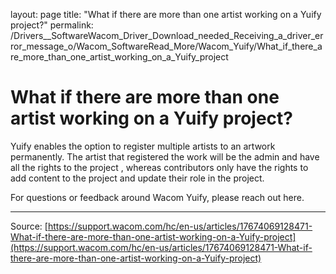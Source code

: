 layout: page
title: "What if there are more than one artist working on a Yuify project?"
permalink: /Drivers__SoftwareWacom_Driver_Download_needed_Receiving_a_driver_error_message_o/Wacom_SoftwareRead_More/Wacom_Yuify/What_if_there_are_more_than_one_artist_working_on_a_Yuify_project

# What if there are more than one artist working on a Yuify project?

Yuify enables the option to register multiple artists to an artwork permanently. The artist that registered the work will be the admin and have all the rights to the project , whereas contributors only have the rights to add content to the project and update their role in the project. 


For questions or feedback around Wacom Yuify, please reach out here.

---
Source: [https://support.wacom.com/hc/en-us/articles/17674069128471-What-if-there-are-more-than-one-artist-working-on-a-Yuify-project](https://support.wacom.com/hc/en-us/articles/17674069128471-What-if-there-are-more-than-one-artist-working-on-a-Yuify-project)
